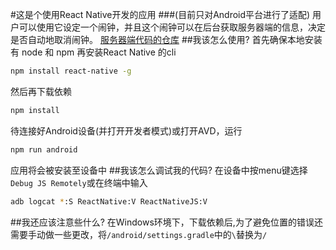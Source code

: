 #这是个使用React Native开发的应用
###(目前只对Android平台进行了适配)
用户可以使用它设定一个闹钟，并且这个闹钟可以在后台获取服务器端的信息，决定是否自动地取消闹钟。
[服务器端代码的仓库](https://github.com/ChenKS12138/aifuwu_scrapy)
##我该怎么使用?
首先确保本地安装有 node 和 npm
再安装React Native 的cli
```bash
npm install react-native -g
```
然后再下载依赖

```bash
npm install
```
待连接好Android设备(并打开开发者模式)或打开AVD，运行
```bash
npm run android
```
应用将会被安装至设备中
##我该怎么调试我的代码?
在设备中按menu键选择`Debug JS Remotely`或在终端中输入
```bash
adb logcat *:S ReactNative:V ReactNativeJS:V
```
##我还应该注意些什么?
在Windows环境下，下载依赖后,为了避免位置的错误还需要手动做一些更改，将`/android/settings.gradle`中的`\`替换为`/`
